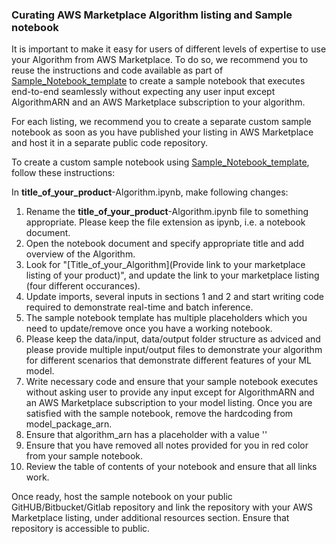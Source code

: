 ### Curating AWS Marketplace Algorithm listing and Sample notebook

It is important to make it easy for users of different levels of expertise to use your Algorithm from AWS Marketplace. To do so, we recommend you to reuse the instructions and code available as part of [Sample_Notebook_template](#Sample_Notebook_template) to create a sample notebook that executes end-to-end seamlessly without expecting any user input except AlgorithmARN and an AWS Marketplace subscription to your algorithm.

For each listing, we recommend you to create a separate custom sample notebook as soon as you have published your listing in AWS Marketplace and host it in a separate public code repository. 

To create a custom sample notebook using [Sample_Notebook_template](#Sample_Notebook_template), follow these instructions:

In **title_of_your_product**-Algorithm.ipynb, make following changes:
1. Rename the **title_of_your_product**-Algorithm.ipynb file to something appropriate. Please keep the file extension as ipynb, i.e. a notebook document.
2. Open the notebook document and specify appropriate title and add overview of the Algorithm.
3. Look for "[Title_of_your_Algorithm](Provide link to your marketplace listing of your product)", and update the link to your marketplace listing (four different occurances).
4. Update imports, several inputs in sections 1 and 2 and start writing code required to demonstrate real-time and batch inference.
5. The sample notebook template has multiple placeholders which you need to update/remove once you have a working notebook.
6. Please keep the data/input, data/output folder structure as adviced and please provide multiple input/output files to demonstrate your algorithm for different scenarios that demonstrate different features of your ML model.
7. Write necessary code and ensure that your sample notebook executes without asking user to provide any input except for AlgorithmARN and an AWS Marketplace subscription to your model listing. Once you are satisfied with the sample notebook, remove the hardcoding from model_package_arn.
8. Ensure that algorithm_arn  has a placeholder with a value '<Customer to specify Model package ARN corresponding to their AWS region>'
9. Ensure that you have removed all notes provided for you in red color from your sample notebook. 
10. Review the table of contents of your notebook and ensure that all links work.

Once ready, host the sample notebook on your public GitHUB/Bitbucket/Gitlab repository and link the repository with your AWS Marketplace listing, under additional resources section. Ensure that repository is accessible to public.

    

